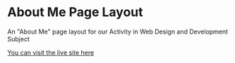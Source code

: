 # About Me Page Layout

An "About Me" page layout for our Activity in Web Design and Development Subject

[You can visit the live site here](https://about-me-page-layout.netlify.app/)